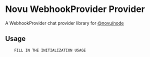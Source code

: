 # Novu WebhookProvider Provider

A WebhookProvider chat provider library for [@novu/node](https://github.com/novuhq/novu)

## Usage

```javascript
    FILL IN THE INITIALIZATION USAGE
```
